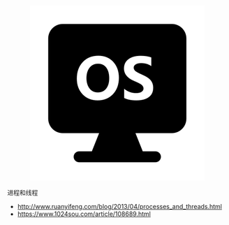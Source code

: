 <div align='center'><img src='https://github.com/czp-first/ToBeBetter/blob/master/icons/os.svg'></div>



进程和线程

- http://www.ruanyifeng.com/blog/2013/04/processes_and_threads.html
- https://www.1024sou.com/article/108689.html

